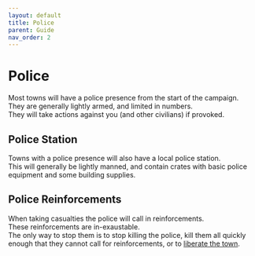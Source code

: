 ```yaml
---
layout: default
title: Police
parent: Guide
nav_order: 2
---
```


# Police

Most towns will have a police presence from the start of the campaign.  
They are generally lightly armed, and limited in numbers.  
They will take actions against you (and other civilians) if provoked.  

## Police Station

Towns with a police presence will also have a local police station.  
This will generally be lightly manned, and contain crates with basic police equipment and some building supplies.  

## Police Reinforcements

When taking casualties the police will call in reinforcements.  
These reinforcements are in-exaustable.  
The only way to stop them is to stop killing the police, kill them all quickly enough that they cannot call for reinforcements, or to [liberate the town](/docs/guide/towns.md).  

